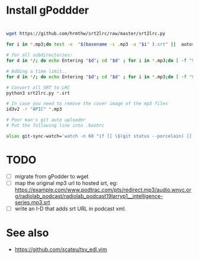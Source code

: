 # Install gPoddder


# 

```bash
wget https://github.com/hrmthw/srt2lrc/raw/master/srt2lrc.py

for i in *.mp3;do test -e  "$(basename -s .mp3 -a "$i" ).srt" ||  autosub "$i";done

# for all subdirectories:
for d in */; do echo Entering "$d"; cd "$d" ; for i in *.mp3;do [ -f "$i" ] || continue; test -e  "$(basename -s .mp3 -a "$i" ).srt" || autosub "$i";done ; cd .. ; done

# Adding a time limit..
for d in */; do echo Entering "$d"; cd "$d" ; for i in *.mp3;do [ -f "$i" ] || continue; test -e  "$(basename -s .mp3 -a "$i" ).srt" || timelimit -p -t 3600 -T 60 autosub "$i";done ; cd .. ; done

# Convert all SRT to LRC
python3 srt2lrc.py *.srt

# In case you need to remove the cover image of the mp3 files
id3v2 -r "APIC" *.mp3

# Poor man's git auto uploader
# Put the following line into .bashrc

alias git-sync-watch='watch -n 60 "if [[ \$(git status --porcelain) ]] ;then echo Commiting; git pull; git add --all;git commit -m \".\";git push; else echo Nothing to commit.; fi"'

```

# TODO

 - [ ] migrate from gPodder to wget
 - [ ] map the original mp3 url to hosted srt, eg: https://example.com/www.podtrac.com/pts/redirect.mp3/audio.wnyc.org/radiolab_podcast/radiolab_podcast19larryp1__intelligence-series.mp3.srt
 - [ ] write an I-D that adds srt URL in podcast xml.

# See also
 - <https://github.com/scateu/tsv_edl.vim>
